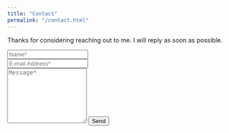 ```yaml
---
title: "Contact"
permalink: "/contact.html"
---
```


<form action="https://formsubmit.co/moxie_research@aol.com" method="POST" />   
<p class="mb-4">Thanks for considering reaching out to me. I will reply as soon as possible.</p>
<div class="form-group row">
<div class="col-md-6">
<input class="form-control" type="text" name="name" placeholder="Name*" required>
</div>
<div class="col-md-6">
<input class="form-control" type="email" name="_replyto" placeholder="E-mail Address*" required>
</div>
</div>
<textarea rows="8" class="form-control mb-3" name="message" placeholder="Message*" required></textarea>    
<input class="btn btn-success" type="submit" value="Send">